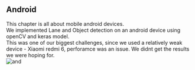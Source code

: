 ## Android
This chapter is all about mobile android devices. <br />
We implemented Lane and Object detection on an android device using openCV and keras model. <br />
This was one of our biggest challenges, since we used a relatively weak device - Xiaomi redmi 6, perforamce was an issue.
We didnt get the results we were hoping for.
<br />
![and](https://user-images.githubusercontent.com/57401083/119976823-f6795800-bfb7-11eb-86a8-c368b57ae523.gif)
